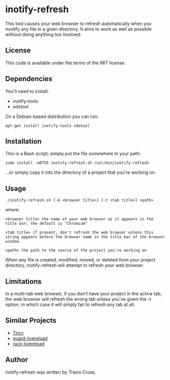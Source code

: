 inotify-refresh
===============

This tool causes your web browser to refresh automatically when you
modify any file in a given directory.  It aims to work as well as
possible without doing anything too involved.

License
-------

This code is available under the terms of the MIT license.

Dependencies
------------

You'll need to install:

 * inotify-tools
 * xdotool

On a Debian-based distribution you can run:

    apt-get install inotify-tools xdotool

Installation
------------

This is a Bash script; simply put the file somewhere in your path:

    sudo install -m0755 inotify-refresh.sh /usr/bin/inotify-refresh

...or simply copy it into the directory of a project that you're
working on.

Usage
-----

    ./inotify-refresh.sh [-b <browser title>] [-t <tab title>] <path>

where:

    <browser title> the name of your web browser as it appears in the
    title bar; the default is "Chromium"
    
    <tab title> if present, don't refresh the web browser unless this
    string appears before the browser name in the title bar of the browser
    window
    
    <path> the path to the source of the project you're working on

When any file is created, modified, moved, or deleted from your
project directory, inotify-refresh will attempt to refresh your web
browser.

Limitations
-----------

In a multi-tab web browser, if you don't have your project in the
active tab, the web browser will refresh the wrong tab unless you've
given the -t option, in which case it will simply fail to refresh any
tab at all.

Similar Projects
----------------

* [Tincr](http://tin.cr/)
* [guard-livereload](https://github.com/guard/guard-livereload)
* [rack-livereload](https://github.com/johnbintz/rack-livereload)

Author
------

inotify-refresh was written by Travis Cross.
